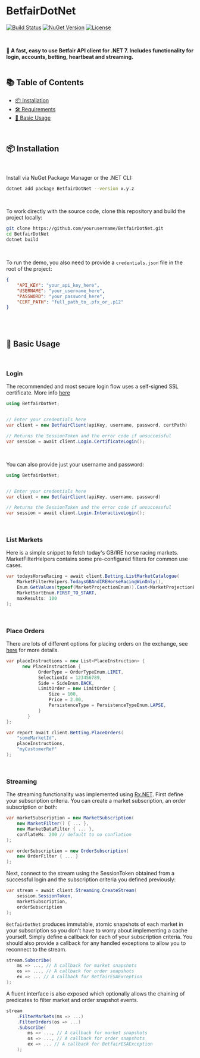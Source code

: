 #  BetfairDotNet 

<div align="left">

  [![Build Status](https://travis-ci.com/yourusername/yourrepository.svg?branch=main)](https://travis-ci.com/yourusername/yourrepository)
  [![NuGet Version](https://img.shields.io/nuget/v/BetfairDotNet.svg?style=flat)](https://www.nuget.org/packages/BetfairDotNet/)
  [![License](https://img.shields.io/badge/license-MIT-blue.svg)](https://github.com/yourusername/yourrepository/blob/main/LICENSE)
</div>

<br>

**:rocket: A fast, easy to use Betfair API client for .NET 7. Includes functionality for login, accounts, betting, heartbeat and streaming.**
<br>
<br>


## 📚 Table of Contents

- [📦 Installation](#installation)
- [🛠️ Requirements](#requirements)
- [📖 Basic Usage](#examples)

<br>

## 📦 Installation

<br>

Install via NuGet Package Manager or the .NET CLI:

```bash
dotnet add package BetfairDotNet --version x.y.z
```
<br>

To work directly with the source code, clone this repository and build the project locally:

```bash
git clone https://github.com/yourusername/BetfairDotNet.git
cd BetfairDotNet
dotnet build
```

<br>

To run the demo, you also need to provide a `credentials.json` file in the root of the project:

```json
{
	"API_KEY": "your_api_key_here",
	"USERNAME": "your_username_here",
	"PASSWORD": "your_password_here",
	"CERT_PATH": "full_path_to_.pfx_or_.p12"
}
```

<br>
<br>


## 📖 Basic Usage

<br>

###  Login

The recommended and most secure login flow uses a self-signed SSL certificate. More info [here](https://docs.developer.betfair.com/display/1smk3cen4v3lu3yomq5qye0ni/Non-Interactive+%28bot%29+login)

```csharp
using BetfairDotNet;


// Enter your credentials here
var client = new BetfairClient(apiKey, username, password, certPath)

// Returns the SessionToken and the error code if unsuccessful
var session = await client.Login.CertificateLogin();

```

<br>

You can also provide just your username and password:

```csharp
using BetfairDotNet;


// Enter your credentials here
var client = new BetfairClient(apiKey, username, password)

// Returns the SessionToken and the error code if unsuccessful
var session = await client.Login.InteractiveLogin();
```

<br>

### List Markets

Here is a simple snippet to fetch today's GB/IRE horse racing markets. MarketFilterHelpers contains some pre-configured filters for common use cases.

```csharp
var todaysHorseRacing = await client.Betting.ListMarketCatalogue(
    MarketFilterHelpers.TodaysGBAndIREHorseRacingWinOnly(),
    Enum.GetValues(typeof(MarketProjectionEnum)).Cast<MarketProjectionEnum>().ToList(),
    MarketSortEnum.FIRST_TO_START,
    maxResults: 100
);
```

<br>

### Place Orders

There are lots of different options for placing orders on the exchange, see [here](https://docs.developer.betfair.com/display/1smk3cen4v3lu3yomq5qye0ni/placeOrders) for more details.

```csharp
var placeInstructions = new List<PlaceInstruction> {
      new PlaceInstruction {
            OrderType = OrderTypeEnum.LIMIT,
            SelectionId = 123456789,
            Side = SideEnum.BACK,
            LimitOrder = new LimitOrder {
                Size = 100,
                Price = 2.00,
                PersistenceType = PersistenceTypeEnum.LAPSE,
            }
        }
};

var report await client.Betting.PlaceOrders(
    "someMarketId", 
    placeInstructions,
    "myCustomerRef"
);
```

<br>

### Streaming

The streaming functionality was implemented using [Rx.NET](https://github.com/dotnet/reactive). First define your subscription criteria. You can create a market subscription, an order subscription or both:

```csharp
var marketSubscription = new MarketSubscription(
    new MarketFilter() { ... },
    new MarketDataFilter { ... },
    conflateMs: 200 // default to no conflation
);

var orderSubscription = new OrderSubscription(
    new OrderFilter { ... }
);
```

Next, connect to the stream using the SessionToken obtained from a successful login and the subscription criteria you defined previously:


```csharp
var stream = await client.Streaming.CreateStream(
    session.SessionToken,
    marketSubscription,
    orderSubscription
);
```

`BetfairDotNet` produces immutable, atomic snapshots of each market in your subscription so you don't have to worry about implementing a cache yourself. Simply define a callback for each of your subscription criteria. You should also provide a callback for any handled exceptions to allow you to reconnect to the stream.


```csharp
stream.Subscribe(
    ms => ..., // A callback for market snapshots
    os => ..., // A callback for order snapshots
    ex => ... // A callback for BetfairESAException
);
```

A fluent interface is also exposed which optionally allows the chaining of predicates to filter market and order snapshot events.

```csharp
stream
    .FilterMarkets(ms => ...)
    .FilterOrders(os => ...)
    .Subscribe(
        ms => ..., // A callback for market snapshots
        os => ..., // A callback for order snapshots
        ex => ... // A callback for BetfairESAException
    );
```
